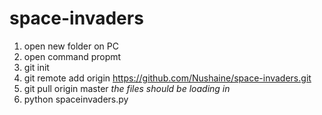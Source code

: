 # space-invaders

1. open new folder on PC
2. open command propmt
3. git init
4. git remote add origin https://github.com/Nushaine/space-invaders.git
5. git pull origin master *the files should be loading in* 
6. python spaceinvaders.py
